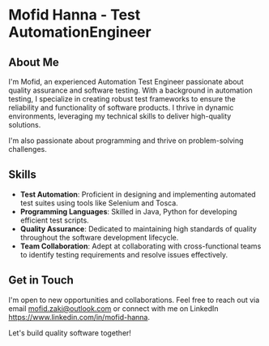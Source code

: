 # Mofid Hanna - Test AutomationEngineer

## About Me

I'm Mofid, an experienced Automation Test Engineer passionate about quality assurance and software testing. With a background in automation testing, I specialize in creating robust test frameworks to ensure the reliability and functionality of software products. I thrive in dynamic environments, leveraging my technical skills to deliver high-quality solutions. 

I'm also passionate about programming and thrive on problem-solving challenges.

## Skills

- **Test Automation**: Proficient in designing and implementing automated test suites using tools like Selenium and Tosca.
- **Programming Languages**: Skilled in Java, Python for developing efficient test scripts.
- **Quality Assurance**: Dedicated to maintaining high standards of quality throughout the software development lifecycle.
- **Team Collaboration**: Adept at collaborating with cross-functional teams to identify testing requirements and resolve issues effectively.

## Get in Touch

I'm open to new opportunities and collaborations. Feel free to reach out via email mofid.zaki@outlook.com or connect with me on LinkedIn https://www.linkedin.com/in/mofid-hanna.

Let's build quality software together!
